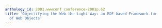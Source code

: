 ```yaml
---
anthology_id: 2001.wwwconf_conference-2001p.62
title: 'Objectifying the Web the Light Way: an RDF-based Framework for the Description
  of Web Objects'
---
```

